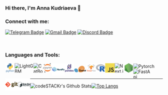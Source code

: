 ### Hi there, I'm Anna Kudriaeva 👋

### Connect with me:
[![Telegram Badge](https://img.shields.io/badge/-Telegram-blue?style=flat&logo=Telegram&logoColor=white)](https://t.me/AnnaKudriaeva) [![Gmail Badge](https://img.shields.io/badge/-Gmail-red?style=flat&logo=Gmail&logoColor=white)](mailto:anna.kudriaeva@gmail.com)
[![Discord Badge](https://img.shields.io/badge/-Discord-purple?style=flat&logo=Discord&logoColor=white)](mailto:annemona)

<br />

### Languages and Tools:
<img align="left" alt="Python" width="30px" height="30" src="https://github.com/devicons/devicon/blob/master/icons/python/python-original-wordmark.svg" />
<img align="left" alt="LightGBM" width="60px" height="30" src="https://lightgbm.readthedocs.io/en/v3.3.2/_images/LightGBM_logo_black_text.svg" />
<img align="left" alt="CatBoost" width="30px" height="30" src="https://upload.wikimedia.org/wikipedia/commons/c/cc/CatBoostLogo.png" />
<img align="left" alt="Jupiter" width="30px" height="30" src="https://github.com/devicons/devicon/blob/master/icons/jupyter/jupyter-original-wordmark.svg" />
<img align="left" alt="Numpy" width="40px" height="40" src="https://github.com/devicons/devicon/blob/master/icons/numpy/numpy-original-wordmark.svg" />
<img align="left" alt="Pandas" width="30px" height="30" src="https://github.com/devicons/devicon/blob/master/icons/pandas/pandas-original-wordmark.svg" />
<img align="left" alt="Scikit-learn" width="40px" height="40" src="https://raw.githubusercontent.com/github/explore/80688e429a7d4ef2fca1e82350fe8e3517d3494d/topics/scikit-learn/scikit-learn.png" />
<img align="left" alt="TensorFlow" width="30px" height="30" src="https://raw.githubusercontent.com/github/explore/80688e429a7d4ef2fca1e82350fe8e3517d3494d/topics/tensorflow/tensorflow.png" />
<img align="center" alt="Pytorch" width="40px" height="30" src="https://miro.medium.com/v2/resize:fit:1382/format:webp/1*VSQ0XEywxSgZBwW05GsZtw.png" />
<img align="left" alt="R" width="30px" height="30" src="https://raw.githubusercontent.com/github/explore/80688e429a7d4ef2fca1e82350fe8e3517d3494d/topics/r/r.png" />
<img align="left" alt="JavaScript" width="30px" height="30" src="https://raw.githubusercontent.com/github/explore/80688e429a7d4ef2fca1e82350fe8e3517d3494d/topics/javascript/javascript.png" />
<img align="left" alt="Next.js" width="30px" height="30" src="https://assets.vercel.com/image/upload/v1662130559/nextjs/Icon_dark_background.png" />
<img align="left" alt="Node.js" width="30px" height="30" src="https://raw.githubusercontent.com/github/explore/80688e429a7d4ef2fca1e82350fe8e3517d3494d/topics/nodejs/nodejs.png" />
<img align="left" alt="FastApi" width="60px" height="30" src="https://repository-images.githubusercontent.com/260928305/92388600-8d1c-11ea-9993-a726466b5099" />
<img align="left" alt="Git" width="40px" height="40" src="https://raw.githubusercontent.com/github/explore/80688e429a7d4ef2fca1e82350fe8e3517d3494d/topics/git/git.png" />
<img align="left" alt="Bash" width="40px" height="40" src="https://raw.githubusercontent.com/github/explore/80688e429a7d4ef2fca1e82350fe8e3517d3494d/topics/bash/bash.png" />

<br />
<br />

---

<img align="left" alt="codeSTACKr's Github Stats" src="https://github-readme-stats.vercel.app/api?username=AnnaKudriaeva&show_icons=true&hide_border=true" />

[![Top Langs](https://github-readme-stats.vercel.app/api/top-langs/?username=AnnaKudriaeva&hide=jupyter,css,scss,html,c,makefile,dockerfile,shell,cmake)](https://github.com/anuraghazra/github-readme-stats)
